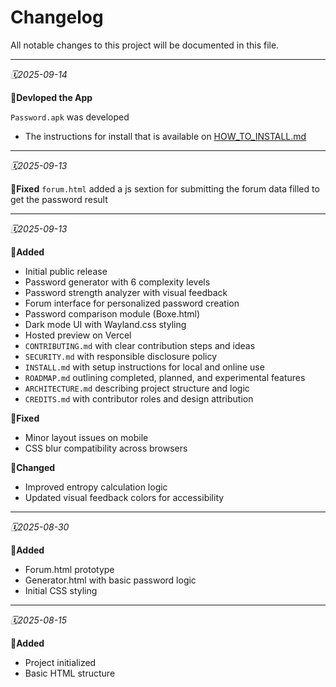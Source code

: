 
# Changelog

All notable changes to this project will be documented in this file.

---

_🗓️2025-09-14_

**💨Devloped the App**

`Password.apk` was developed
- The instructions for install that is available on [HOW_TO_INSTALL.md](https://github.com/lxfx05/Password/blob/main/HOW%20TO%20INSTALL.md)

---

_🗓️2025-09-13_


**🧪Fixed**
`forum.html` added a js sextion for submitting the forum data filled to get the password result 

---

_🗓️2025-09-13_

**🔌Added**
- Initial public release
- Password generator with 6 complexity levels
- Password strength analyzer with visual feedback
- Forum interface for personalized password creation
- Password comparison module (Boxe.html)
- Dark mode UI with Wayland.css styling
- Hosted preview on Vercel
- `CONTRIBUTING.md` with clear contribution steps and ideas
- `SECURITY.md` with responsible disclosure policy
- `INSTALL.md` with setup instructions for local and online use
- `ROADMAP.md` outlining completed, planned, and experimental features
- `ARCHITECTURE.md` describing project structure and logic
- `CREDITS.md` with contributor roles and design attribution

**🧪Fixed**
- Minor layout issues on mobile
- CSS blur compatibility across browsers

**🎲Changed**
- Improved entropy calculation logic
- Updated visual feedback colors for accessibility

---

_🗓️2025-08-30_

**🔌Added**
- Forum.html prototype
- Generator.html with basic password logic
- Initial CSS styling

---

_🗓️2025-08-15_

**🔌Added**
- Project initialized
- Basic HTML structure
